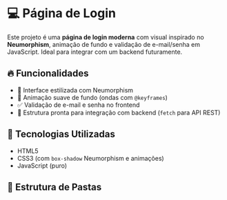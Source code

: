  # 💻 Página de Login

Este projeto é uma **página de login moderna** com visual inspirado no **Neumorphism**, animação de fundo e validação de e-mail/senha em JavaScript. Ideal para integrar com um backend futuramente.

## 🔥 Funcionalidades

- 💎 Interface estilizada com Neumorphism
- 🎨 Animação suave de fundo (ondas com `@keyframes`)
- ✅ Validação de e-mail e senha no frontend
- 📁 Estrutura pronta para integração com backend (`fetch` para API REST)

## 🧩 Tecnologias Utilizadas

- HTML5
- CSS3 (com `box-shadow` Neumorphism e animações)
- JavaScript (puro)

## 📂 Estrutura de Pastas
